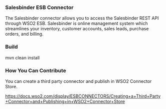 ### Salesbinder ESB Connector

The Salesbinder connector allows you to access the Salesbinder REST API through WSO2 ESB. Salesbinder is online management
system which streamlines your inventory, customer accounts, sales leads, purchase orders, and billing.

### Build

mvn clean install

### How You Can Contribute
You can create a third party connector and publish in WSO2 Connector Store.

https://docs.wso2.com/display/ESBCONNECTORS/Creating+a+Third+Party+Connector+and+Publishing+in+WSO2+Connector+Store